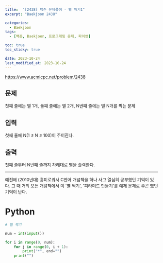 ```yaml
---
title:  "[2438] 백준 문제풀이 - 별 찍기1"
excerpt: "Baekjoon 2438"

categories:
  - Baekjoon
tags:
  - [백준, Baekjoon, 프로그래밍 문제, 파이썬]

toc: true
toc_sticky: true

date: 2023-10-24
last_modified_at: 2023-10-24
---
```


https://www.acmicpc.net/problem/2438

## 문제
첫째 줄에는 별 1개, 둘째 줄에는 별 2개, N번째 줄에는 별 N개를 찍는 문제

## 입력
첫째 줄에 N(1 ≤ N ≤ 100)이 주어진다.

## 출력
첫째 줄부터 N번째 줄까지 차례대로 별을 출력한다.

------------------------

예전에 (2010년대) 흥미로워서 C언어 개념책을 하나 사고 열심히 공부했던 기억이 있다. 그 때 거의 모든 개념책에서 이 '별 찍기', '피라미드 만들기'를 예제 문제로 주곤 했던 기억이 난다.

# Python

```py
# 별 찍기

num = int(input())

for i in range(0, num):
    for j in range(0, i + 1):
        print("*", end="")
    print("")

```